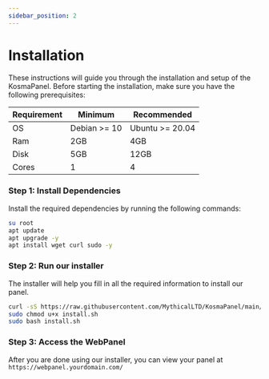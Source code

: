 ```yaml
---
sidebar_position: 2
---
```

# Installation 
These instructions will guide you through the installation and setup of the KosmaPanel.
Before starting the installation, make sure you have the following prerequisites:

| Requirement | Minimum | Recommended | 
| - | - | - |
| OS | Debian >= 10 | Ubuntu >= 20.04 |
| Ram | 2GB | 4GB |
| Disk | 5GB | 12GB |
| Cores | 1 | 4 |

### Step 1: Install Dependencies
Install the required dependencies by running the following commands:
```bash
su root
apt update
apt upgrade -y
apt install wget curl sudo -y
```

### Step 2: Run our installer
The installer will help you fill in all the required information to install our panel. 
```bash
curl -sS https://raw.githubusercontent.com/MythicalLTD/KosmaPanel/main/installer/install.sh -o install.sh
sudo chmod u+x install.sh
sudo bash install.sh
```

### Step 3: Access the WebPanel
After you are done using our installer, you can view your panel at `https://webpanel.yourdomain.com/`
